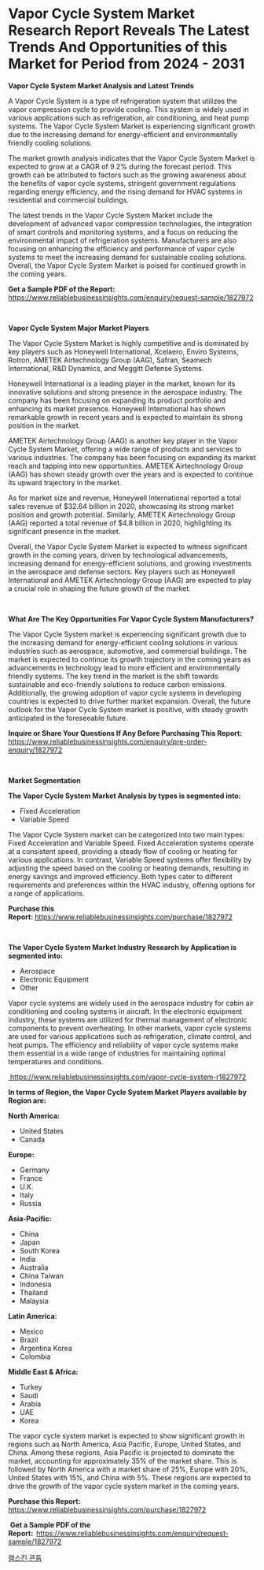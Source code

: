 <p><h1>Vapor Cycle System Market Research Report Reveals The Latest Trends And Opportunities of this Market for Period from 2024 - 2031</h1></p><p><strong>Vapor Cycle System Market Analysis and Latest Trends</strong></p>
<p><p>A Vapor Cycle System is a type of refrigeration system that utilizes the vapor compression cycle to provide cooling. This system is widely used in various applications such as refrigeration, air conditioning, and heat pump systems. The Vapor Cycle System Market is experiencing significant growth due to the increasing demand for energy-efficient and environmentally friendly cooling solutions.</p><p>The market growth analysis indicates that the Vapor Cycle System Market is expected to grow at a CAGR of 9.2% during the forecast period. This growth can be attributed to factors such as the growing awareness about the benefits of vapor cycle systems, stringent government regulations regarding energy efficiency, and the rising demand for HVAC systems in residential and commercial buildings.</p><p>The latest trends in the Vapor Cycle System Market include the development of advanced vapor compression technologies, the integration of smart controls and monitoring systems, and a focus on reducing the environmental impact of refrigeration systems. Manufacturers are also focusing on enhancing the efficiency and performance of vapor cycle systems to meet the increasing demand for sustainable cooling solutions. Overall, the Vapor Cycle System Market is poised for continued growth in the coming years.</p></p>
<p><strong>Get a Sample PDF of the Report:&nbsp;</strong> <a href="https://www.reliablebusinessinsights.com/enquiry/request-sample/1827972">https://www.reliablebusinessinsights.com/enquiry/request-sample/1827972</a></p>
<p>&nbsp;</p>
<p><strong>Vapor Cycle System Major Market Players</strong></p>
<p><p>The Vapor Cycle System Market is highly competitive and is dominated by key players such as Honeywell International, Xcelaero, Enviro Systems, Rotron, AMETEK Airtechnology Group (AAG), Safran, Seamech International, R&D Dynamics, and Meggitt Defense Systems.</p><p>Honeywell International is a leading player in the market, known for its innovative solutions and strong presence in the aerospace industry. The company has been focusing on expanding its product portfolio and enhancing its market presence. Honeywell International has shown remarkable growth in recent years and is expected to maintain its strong position in the market.</p><p>AMETEK Airtechnology Group (AAG) is another key player in the Vapor Cycle System Market, offering a wide range of products and services to various industries. The company has been focusing on expanding its market reach and tapping into new opportunities. AMETEK Airtechnology Group (AAG) has shown steady growth over the years and is expected to continue its upward trajectory in the market.</p><p>As for market size and revenue, Honeywell International reported a total sales revenue of $32.64 billion in 2020, showcasing its strong market position and growth potential. Similarly, AMETEK Airtechnology Group (AAG) reported a total revenue of $4.8 billion in 2020, highlighting its significant presence in the market.</p><p>Overall, the Vapor Cycle System Market is expected to witness significant growth in the coming years, driven by technological advancements, increasing demand for energy-efficient solutions, and growing investments in the aerospace and defense sectors. Key players such as Honeywell International and AMETEK Airtechnology Group (AAG) are expected to play a crucial role in shaping the future growth of the market.</p></p>
<p>&nbsp;</p>
<p><strong>What Are The Key Opportunities For Vapor Cycle System Manufacturers?</strong></p>
<p><p>The Vapor Cycle System market is experiencing significant growth due to the increasing demand for energy-efficient cooling solutions in various industries such as aerospace, automotive, and commercial buildings. The market is expected to continue its growth trajectory in the coming years as advancements in technology lead to more efficient and environmentally friendly systems. The key trend in the market is the shift towards sustainable and eco-friendly solutions to reduce carbon emissions. Additionally, the growing adoption of vapor cycle systems in developing countries is expected to drive further market expansion. Overall, the future outlook for the Vapor Cycle System market is positive, with steady growth anticipated in the foreseeable future.</p></p>
<p><strong>Inquire or Share Your Questions If Any Before Purchasing This Report:</strong> <a href="https://www.reliablebusinessinsights.com/enquiry/pre-order-enquiry/1827972">https://www.reliablebusinessinsights.com/enquiry/pre-order-enquiry/1827972</a></p>
<p>&nbsp;</p>
<p><strong>Market Segmentation</strong></p>
<p><strong>The Vapor Cycle System Market Analysis by types is segmented into:</strong></p>
<p><ul><li>Fixed Acceleration</li><li>Variable Speed</li></ul></p>
<p><p>The Vapor Cycle System market can be categorized into two main types: Fixed Acceleration and Variable Speed. Fixed Acceleration systems operate at a consistent speed, providing a steady flow of cooling or heating for various applications. In contrast, Variable Speed systems offer flexibility by adjusting the speed based on the cooling or heating demands, resulting in energy savings and improved efficiency. Both types cater to different requirements and preferences within the HVAC industry, offering options for a range of applications.</p></p>
<p><strong>Purchase this Report:&nbsp;</strong><a href="https://www.reliablebusinessinsights.com/purchase/1827972">https://www.reliablebusinessinsights.com/purchase/1827972</a></p>
<p>&nbsp;</p>
<p><strong>The Vapor Cycle System Market Industry Research by Application is segmented into:</strong></p>
<p><ul><li>Aerospace</li><li>Electronic Equipment</li><li>Other</li></ul></p>
<p><p>Vapor cycle systems are widely used in the aerospace industry for cabin air conditioning and cooling systems in aircraft. In the electronic equipment industry, these systems are utilized for thermal management of electronic components to prevent overheating. In other markets, vapor cycle systems are used for various applications such as refrigeration, climate control, and heat pumps. The efficiency and reliability of vapor cycle systems make them essential in a wide range of industries for maintaining optimal temperatures and conditions.</p></p>
<p><a href="https://www.reliablebusinessinsights.com/vapor-cycle-system-r1827972">&nbsp;https://www.reliablebusinessinsights.com/vapor-cycle-system-r1827972</a></p>
<p><strong>In terms of Region, the Vapor Cycle System Market Players available by Region are:</strong></p>
<p>
    <p> <strong> North America: </strong>
        <ul>
            <li>United States</li>
            <li>Canada</li>
        </ul>
        </p> 
    <p> <strong> Europe: </strong>
        <ul>
            <li>Germany</li>
            <li>France</li>
            <li>U.K.</li>
            <li>Italy</li>
            <li>Russia</li>
        </ul>
        </p> 
    <p> <strong> Asia-Pacific: </strong>
        <ul>
            <li>China</li>
            <li>Japan</li>
            <li>South Korea</li>
            <li>India</li>
            <li>Australia</li>
            <li>China Taiwan</li>
            <li>Indonesia</li>
            <li>Thailand</li>
            <li>Malaysia</li>
        </ul>
        </p> 
    <p> <strong> Latin America: </strong>
        <ul>
            <li>Mexico</li>
            <li>Brazil</li>
            <li>Argentina Korea</li>
            <li>Colombia</li>
        </ul>
        </p> 
    <p> <strong> Middle East & Africa: </strong>
        <ul>
            <li>Turkey</li>
            <li>Saudi</li>
            <li>Arabia</li>
            <li>UAE</li>
            <li>Korea</li>
        </ul>
    </p>
    </p>
<p><p>The vapor cycle system market is expected to show significant growth in regions such as North America, Asia Pacific, Europe, United States, and China. Among these regions, Asia Pacific is projected to dominate the market, accounting for approximately 35% of the market share. This is followed by North America with a market share of 25%, Europe with 20%, United States with 15%, and China with 5%. These regions are expected to drive the growth of the vapor cycle system market in the coming years.</p></p>
<p><strong>Purchase this Report: </strong><a href="https://www.reliablebusinessinsights.com/purchase/1827972">https://www.reliablebusinessinsights.com/purchase/1827972</a></p>
<p>&nbsp;<strong>Get a Sample PDF of the Report:&nbsp;&nbsp;</strong><a href="https://www.reliablebusinessinsights.com/enquiry/request-sample/1827972">https://www.reliablebusinessinsights.com/enquiry/request-sample/1827972</a></p>
<p><strong></strong></p>
<p><p><a href="https://medium.com/@corneliutrifa2022/%EC%8B%9C%EC%9E%A5-%EC%A0%84%EB%A7%9D-%EA%B8%80%EB%A1%9C%EB%B2%8C-%EC%96%91%EA%B0%80%EC%A3%BD-%EC%BD%98%EB%8F%94-%ED%8A%B8%EB%A0%8C%EB%93%9C-%EB%B0%8F-%EC%98%81%ED%96%A5-%EB%B6%84%EC%84%9D-2024-2031-%EC%A0%81%EC%9A%A9-%EB%B6%80%EB%B6%84-%EB%82%A8%EC%84%B1-%EC%97%AC%EC%84%B1-%EB%B0%8F-%EC%9C%A0%ED%98%95-%EC%9D%BC%EB%B0%98-%EC%96%91%EA%B0%80%EC%A3%BD-%EC%BD%98%EB%8F%94-%EC%97%91%EC%8A%A4%ED%8A%B8%EB%9D%BC-%EB%96%BC%EC%96%B4-%EB%9E%A8%EC%8A%A4%ED%82%A8-%EC%BD%98%EB%8F%94-6652874f1461">램스킨 콘돔</a></p></p>
